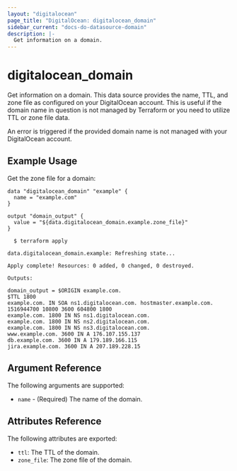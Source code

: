 ```yaml
---
layout: "digitalocean"
page_title: "DigitalOcean: digitalocean_domain"
sidebar_current: "docs-do-datasource-domain"
description: |-
  Get information on a domain.
---
```


# digitalocean_domain

Get information on a domain. This data source provides the name, TTL, and zone
file as configured on your DigitalOcean account. This is useful if the domain
name in question is not managed by Terraform or you need to utilize TTL or zone
file data.

An error is triggered if the provided domain name is not managed with your
DigitalOcean account.

## Example Usage

Get the zone file for a domain:

```hcl
data "digitalocean_domain" "example" {
  name = "example.com"
}

output "domain_output" {
  value = "${data.digitalocean_domain.example.zone_file}"
}
```

```
  $ terraform apply

data.digitalocean_domain.example: Refreshing state...

Apply complete! Resources: 0 added, 0 changed, 0 destroyed.

Outputs:

domain_output = $ORIGIN example.com.
$TTL 1800
example.com. IN SOA ns1.digitalocean.com. hostmaster.example.com. 1516944700 10800 3600 604800 1800
example.com. 1800 IN NS ns1.digitalocean.com.
example.com. 1800 IN NS ns2.digitalocean.com.
example.com. 1800 IN NS ns3.digitalocean.com.
www.example.com. 3600 IN A 176.107.155.137
db.example.com. 3600 IN A 179.189.166.115
jira.example.com. 3600 IN A 207.189.228.15
```

## Argument Reference

The following arguments are supported:

* `name` - (Required) The name of the domain.

## Attributes Reference

The following attributes are exported:

* `ttl`: The TTL of the domain.
* `zone_file`: The zone file of the domain.
